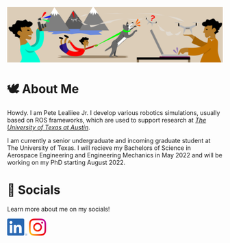 ![_Pete Lealiiee Banner_](https://github.com/PeteLealiieeJ/PeteLealiieeJ/blob/main/images/gitbanner.jpeg?raw=true)

# 🕊 About Me

Howdy. I am Pete Lealiiee Jr. I develop various robotics simulations, usually based on ROS frameworks, which are used to support research at [_The University of Texas at Austin_](https://www.ae.utexas.edu/research/controls-autonomy-robotics). 

I am currently a senior undergraduate and incoming graduate student at The University of Texas. I will recieve my Bachelors of Science in Aerospace Engineering and Engineering Mechanics in May 2022 and will be working on my PhD starting August 2022.

# 🦭 Socials 

Learn more about me on my socials!

[<img src="https://github.com/PeteLealiieeJ/PeteLealiieeJ/blob/main/images/linkedIn.png?raw=true" height="40em" align="center" alt="Check out PeteLealiieeJ on LinkedIn" title="Check out PeteLealiieeJ on LinkedIn"/>](https://www.linkedin.com/in/PeteLealiieeJ/)
[<img src="https://github.com/PeteLealiieeJ/PeteLealiieeJ/blob/main/images/instagram.png?raw=true" height="40em" align="center" alt="Check out PeteLealiieeJ on Instagram" title="Check out PeteLealiieeJ on Instagram"/>](https://www.instagram.com/petelealiieejr/)


